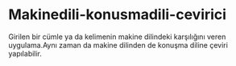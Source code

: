 # Makinedili-konusmadili-cevirici
Girilen bir cümle ya da kelimenin makine dilindeki karşılığını veren uygulama.Aynı zaman da makine dilinden de konuşma diline çeviri yapılabilir.
